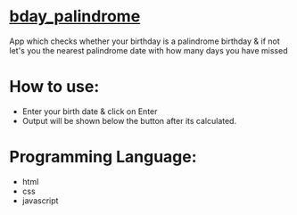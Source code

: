 # [bday_palindrome](https://bday-palindromic.netlify.app/)
App which checks whether your birthday is a palindrome birthday & if not let's you the nearest palindrome date with how many days you have missed

# How to use:
- Enter your birth date & click on Enter
- Output will be shown below the button after its calculated.

# Programming Language:
- html
- css
- javascript

